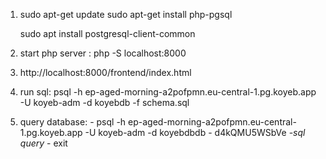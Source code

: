 1. sudo apt-get update
   sudo apt-get install php-pgsql

   sudo apt install postgresql-client-common

2. start php server : php -S localhost:8000

3. http://localhost:8000/frontend/index.html

4. run sql: psql -h ep-aged-morning-a2pofpmn.eu-central-1.pg.koyeb.app -U koyeb-adm -d koyebdb -f schema.sql

5. query database: - psql -h ep-aged-morning-a2pofpmn.eu-central-1.pg.koyeb.app -U koyeb-adm -d koyebdbdb
                   - d4kQMU5WSbVe
                   -*sql query*
                   - exit

